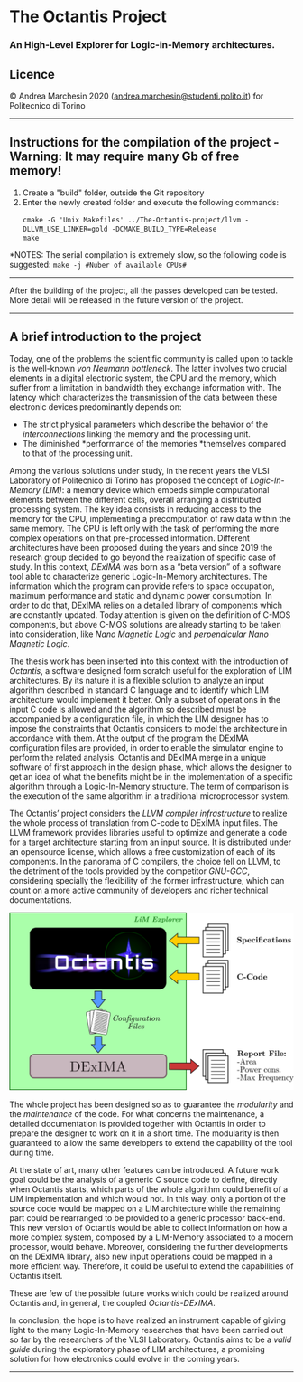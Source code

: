 # The Octantis Project
### An High-Level Explorer for Logic-in-Memory architectures.

Licence
-----------------------------------------------------------------------------------------------------
© Andrea Marchesin 2020 (andrea.marchesin@studenti.polito.it) for Politecnico di Torino

***

Instructions for the compilation of the project - Warning: It may require many Gb of free memory!
-----------------------------------------------------------------------------------------------------

1. Create a "build" folder, outside the Git repository
2. Enter the newly created folder and execute the following commands:
    ```
    cmake -G 'Unix Makefiles' ../The-Octantis-project/llvm -DLLVM_USE_LINKER=gold -DCMAKE_BUILD_TYPE=Release
    make
    ```

*NOTES: The serial compilation is extremely slow, so the following code is suggested:
    `make -j #Nuber of available CPUs#`

-----------------------------------------------------------------------------------------------------

After the building of the project, all the passes developed can be tested. More detail will be released
in the future version of the project.

***

A brief introduction to the project
-----------------------------------------------------------------------------------------------------
Today, one of the problems the scientific community is called upon to tackle is the well-known *von Neumann bottleneck*. The latter involves two crucial elements in a digital electronic system, the CPU and the memory, which suffer from a limitation in bandwidth they exchange information with. The latency which characterizes the transmission of the data between these electronic devices predominantly depends on:
- The strict physical parameters which describe the behavior of the *interconnections* linking the memory and the processing unit.
- The diminished *performance of the memories *themselves compared to that of the processing unit.

Among the various solutions under study, in the recent years the VLSI Laboratory of Politecnico di Torino has proposed the concept of *Logic-In-Memory (LIM)*: a memory device which embeds simple computational elements between the different cells, overall arranging a distributed processing system. The key idea consists in reducing access to the memory for the CPU, implementing a precomputation of raw data within the same memory. The CPU is left only with the task of performing the more complex operations on that pre-processed information. Different architectures have been proposed during the years and since 2019 the research group decided to go beyond the realization of specific case of study. In this context, *DExIMA* was born as a “beta version” of a software tool able to characterize generic Logic-In-Memory architectures. The information which the program can provide refers to space occupation, maximum performance and static and dynamic power consumption. In order to do that, DExIMA relies on a detailed library of components which are constantly updated. Today attention is given on the definition of C-MOS components, but above C-MOS solutions are already starting to be taken into consideration, like *Nano Magnetic Logic* and *perpendicular Nano Magnetic Logic*. 

The thesis work has been inserted into this context with the introduction of *Octantis*, a software designed form scratch useful for the exploration of LIM architectures. By its nature it is a flexible solution to analyze an input algorithm described in standard C language and to identify which LIM architecture would implement it better. Only a subset of operations in the input C code is allowed and the algorithm so described must be accompanied by a configuration file, in which the LIM designer has to impose the constraints that Octantis considers to model the architecture in accordance with them. At the output of the program the DExIMA configuration files are provided, in order to enable the simulator engine to perform the related analysis. Octantis and DExIMA merge in a unique software of first approach in the design phase, which allows the designer to get an idea of what the benefits might be in the implementation of a specific algorithm through a Logic-In-Memory structure. The term of comparison is the execution of the same algorithm in a traditional microprocessor system.

The Octantis’ project considers the *LLVM compiler infrastructure* to realize the whole process of translation from C-code to DExIMA input files. The LLVM framework provides libraries useful to optimize and generate a code for a target architecture starting from an input source. It is distributed under an opensource license, which allows a free customization of each of its components. In the panorama of C compilers, the choice fell on LLVM, to the detriment of the tools provided by the competitor *GNU-GCC*, considering specially the flexibility of the former infrastructure, which can count on a more active community of developers and richer technical documentations.

![The ``binary system'': Octantis and DExIMA.](LIM_Explorer.png)

The whole project has been designed so as to guarantee the *modularity* and the *maintenance* of the code. For what concerns the maintenance, a detailed documentation is provided together with Octantis in order to prepare the designer to work on it in a short time. The modularity is then guaranteed to allow the same developers to extend the capability of the tool during time.


At the state of art, many other features can be introduced. A future work goal could be the analysis of a generic C source code to define, directly when Octantis starts, which parts of the whole algorithm could benefit of a LIM implementation and which would not. In this way, only a portion of the source code would be mapped on a LIM architecture while the remaining part could be rearranged to be provided to a generic processor back-end. This new version of Octantis would be able to collect information on how a more complex system, composed by a LIM-Memory associated to a modern processor, would behave.
Moreover, considering the further developments on the DExIMA library, also new input operations could be mapped in a more efficient way. Therefore, it could be useful to extend the capabilities of Octantis itself.


These are few of the possible future works which could be realized around Octantis and, in general, the coupled *Octantis-DExIMA*.


In conclusion, the hope is to have realized an instrument capable of giving light to the many Logic-In-Memory researches that have been carried out so far by the researchers of the VLSI Laboratory. Octantis aims to be a *valid guide* during the exploratory phase of LIM architectures, a promising solution for how electronics could evolve in the coming years. 
***
